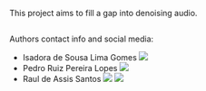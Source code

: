This project aims to fill a gap into denoising audio.

##
Authors contact info and social media:

- Isadora de Sousa Lima Gomes   <a href="https://www.linkedin.com/in/isadora-de-souza-lima-gomes-65aba6257" target="_blank"> <img src="https://img.shields.io/badge/LinkedIn-0077B5?style=for-the-badge&logo=linkedin&logoColor=white"></a> 
- Pedro Ruiz Pereira Lopes     <a href="https://br.linkedin.com/in/pedro-ruiz-pereira-lopes" target="_blank"> <img src="https://img.shields.io/badge/LinkedIn-0077B5?style=for-the-badge&logo=linkedin&logoColor=white"></a> 
- Raul de Assis Santos         <a href="https://br.linkedin.com/in/raul-santos-a53953272" target="_blank"> <img src="https://img.shields.io/badge/LinkedIn-0077B5?style=for-the-badge&logo=linkedin&logoColor=white"></a> <a href="mailto:raulsantos13@usp.br" target="_blanck"> <img src="https://img.shields.io/badge/Gmail-D14836?style=for-the-badge&logo=gmail&logoColor=white">

